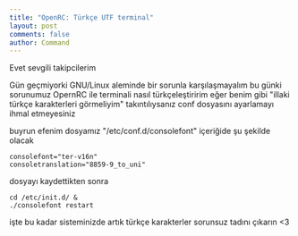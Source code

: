 ```yaml
---
title: "OpenRC: Türkçe UTF terminal"
layout: post
comments: false
author: Command
---
```


Evet sevgili takipcilerim 

Gün geçmiyorki GNU/Linux aleminde bir sorunla karşılaşmayalım bu günki sorunumuz
OpernRC ile terminali nasıl türkçeleştiririm eğer benim gibi "illaki türkçe karakterleri görmeliyim" takıntılıysanız
conf dosyasını ayarlamayı ihmal etmeyesiniz

buyrun efenim dosyamız "/etc/conf.d/consolefont" içeriğide şu şekilde olacak

```
consolefont="ter-v16n"
consoletranslation="8859-9_to_uni"
```

dosyayı kaydettikten sonra 

```
cd /etc/init.d/ &
./consolefont restart
```

işte bu kadar sisteminizde artık türkçe karakterler sorunsuz 
tadını çıkarın <3
